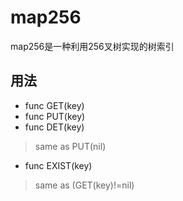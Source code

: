 # map256
map256是一种利用256叉树实现的树索引

## 用法
+ func GET(key)
+ func PUT(key)
+ func DET(key)

> same as PUT(nil)

+ func EXIST(key)

> same as (GET(key)!=nil)
```